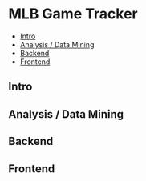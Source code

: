 # MLB Game Tracker

- [Intro](#intro)
- [Analysis / Data Mining](#analysis-data-mining)
- [Backend](#backend)
- [Frontend](#frontend)


## Intro


## Analysis / Data Mining


## Backend


## Frontend


